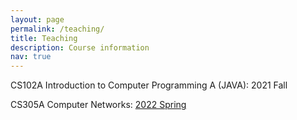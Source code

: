 ```yaml
---
layout: page
permalink: /teaching/
title: Teaching
description: Course information
nav: true
---
```


CS102A Introduction to Computer Programming A (JAVA): 2021 Fall

CS305A Computer Networks: [2022 Spring](/assets/courses/CS305A/2022Spring.md)